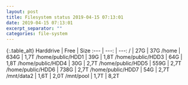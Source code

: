 ```yaml
---
layout: post
title: Filesystem status 2019-04-15 07:13:01
date: 2019-04-15 07:13:01
excerpt_separator: ""
categories: file-system
---
```

{:.table_alt}
Harddrive | Free | Size
:--- | ---: | ---:
/ | 27G | 37G
/home | 634G | 1,7T
/home/public/HDD1 | 39G | 1,8T
/home/public/HDD3 | 64G | 1,8T
/home/public/HDD4 | 30G | 2,7T
/home/public/HDD5 | 559G | 2,7T
/home/public/HDD6 | 738G | 2,7T
/home/public/HDD7 | 54G | 2,7T
/mnt/data2 | 1,6T | 2,0T
/mnt/pool | 1,7T | 8,2T
